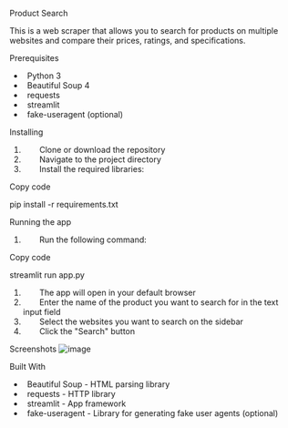 Product Search

This is a web scraper that allows you to search for products on multiple websites and compare their prices, ratings, and specifications.

Prerequisites

- `	`Python 3
- `	`Beautiful Soup 4
- `	`requests
- `	`streamlit
- `	`fake-useragent (optional)

Installing

1. `	`Clone or download the repository
1. `	`Navigate to the project directory
1. `	`Install the required libraries:

Copy code

pip install -r requirements.txt

Running the app

1. `	`Run the following command:

Copy code

streamlit run app.py

1. `	`The app will open in your default browser
1. `	`Enter the name of the product you want to search for in the text input field
1. `	`Select the websites you want to search on the sidebar
1. `	`Click the "Search" button

Screenshots
![image](https://user-images.githubusercontent.com/92166609/209479670-04411377-4d52-4a9c-b8c4-17fba2b67ec3.png)

Built With

- `	`Beautiful Soup - HTML parsing library
- `	`requests - HTTP library
- `	`streamlit - App framework
- `	`fake-useragent - Library for generating fake user agents (optional)

